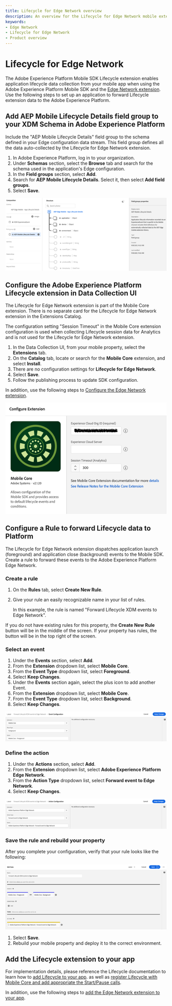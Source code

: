 ```yaml
---
title: Lifecycle for Edge Network overview
description: An overview for the Lifecycle for Edge Network mobile extension.
keywords:
- Edge Network
- Lifecycle for Edge Network
- Product overview
---
```


# Lifecycle for Edge Network

The Adobe Experience Platform Mobile SDK Lifecycle extension enables application lifecycle data collection from your mobile app when using the Adobe Experience Platform Mobile SDK and the [Edge Network extension](../edge-network/index.md). Use the following steps to set up an application to forward Lifecycle extension data to the Adobe Experience Platform.

## Add AEP Mobile Lifecycle Details field group to your XDM Schema in Adobe Experience Platform

Include the "AEP Mobile Lifecycle Details" field group to the schema defined in your Edge configuration data stream. This field group defines all the data auto-collected by the Lifecycle for Edge Network extension.

1. In Adobe Experience Platform, log in to your organization.
2. Under **Schemas** section, select the **Browse** tab and search for the schema used in the application's Edge configuration.
3. In the **Field groups** section, select **Add**.
4. Search for **AEP Mobile Lifecycle Details**. Select it, then select **Add field groups**.
5. Select **Save**.

![](./assets/index/add-mobile-lifecycle-details.png)

## Configure the Adobe Experience Platform Lifecycle extension in Data Collection UI

<InlineAlert variant="info" slots="text"/>

The Lifecycle for Edge Network extension is part of the Mobile Core extension. There is no separate card for the Lifecycle for Edge Network extension in the Extensions Catalog.

<InlineAlert variant="warning" slots="text"/>

The configuration setting "Session Timeout" in the Mobile Core extension configuration is used when collecting Lifecycle session data for Analytics and is not used for the Lifecycle for Edge Network extension.

1. In the Data Collection UI, from your mobile property, select the **Extensions** tab.
2. On the **Catalog** tab, locate or search for the **Mobile Core** extension, and select **Install**.
3. There are no configuration settings for **Lifecycle for Edge Network**.
4. Select **Save**.
5. Follow the publishing process to update SDK configuration.

In addition, use the following steps to [Configure the Edge Network extension](../edge-network/index.md#configure-edge-network-extension).

![Mobile Core extension configuration](./assets/index/configuration.png)

## Configure a Rule to forward Lifecycle data to Platform

The Lifecycle for Edge Network extension dispatches application launch (foreground) and application close (background) events to the Mobile SDK. Create a rule to forward these events to the Adobe Experience Platform Edge Network.

### Create a rule

1. On the **Rules** tab, select **Create New Rule**.
2. Give your rule an easily recognizable name in your list of rules.

   In this example, the rule is named "Forward Lifecycle XDM events to Edge Network".

<InlineAlert variant="info" slots="text"/>

If you do not have existing rules for this property, the **Create New Rule** button will be in the middle of the screen. If your property has rules, the button will be in the top right of the screen.

### Select an event

1. Under the **Events** section, select **Add**.
2. From the **Extension** dropdown list, select **Mobile Core**.
3. From the **Event Type** dropdown list, select **Foreground**.
4. Select **Keep Changes**.
5. Under the **Events** section again, select the plus icon to add another Event.
6. From the **Extension** dropdown list, select **Mobile Core**.
7. From the **Event Type** dropdown list, select **Background**.
8. Select **Keep Changes**.

![](./assets/index/select-event.png)

### Define the action

1. Under the **Actions** section, select **Add**.
2. From the **Extension** dropdown list, select **Adobe Experience Platform Edge Network**.
3. From the **Action Type** dropdown list, select **Forward event to Edge Network**.
4. Select **Keep Changes**.

![](./assets/index/define-action.png)

### Save the rule and rebuild your property

After you complete your configuration, verify that your rule looks like the following:

![](./assets/index/save-rule.png)

1. Select **Save**.
2. Rebuild your mobile property and deploy it to the correct environment.

## Add the Lifecycle extension to your app

For implementation details, please reference the Lifecycle documentation to learn how to [add Lifecycle to your app](../../home/base/mobile-core/lifecycle/index.md#add-lifecycle-to-your-app). as well as [register Lifecycle with Mobile Core and add appropriate the Start/Pause calls](../../home/base/mobile-core/lifecycle/index.md#register-lifecycle-with-mobile-core-and-add-appropriate-start-pause-calls).

In addition, use the following steps to [add the Edge Network extension to your app](../edge-network/index.md#add-the-edge-network-extension-to-your-app).
